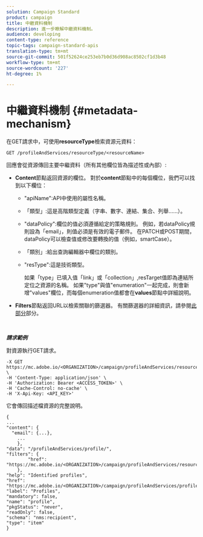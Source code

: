 ```yaml
---
solution: Campaign Standard
product: campaign
title: 中繼資料機制
description: 進一步瞭解中繼資料機制。
audience: developing
content-type: reference
topic-tags: campaign-standard-apis
translation-type: tm+mt
source-git-commit: 501f52624ce253eb7b0d36d908ac8502cf1d3b48
workflow-type: tm+mt
source-wordcount: '227'
ht-degree: 1%

---
```



# 中繼資料機制 {#metadata-mechanism}

在GET請求中，可使用&#x200B;**resourceType**&#x200B;檢索資源元資料：

`GET /profileAndServices/resourceType/<resourceName>`

回應會從資源傳回主要中繼資料（所有其他欄位皆為描述性或內部）:

* **Content**&#x200B;節點返回資源的欄位。 對於&#x200B;**content**&#x200B;節點中的每個欄位，我們可以找到以下欄位：

   * &quot;apiName&quot;:API中使用的屬性名稱。
   * 「類型」:這是高階類型定義（字串、數字、連結、集合、列舉……）。
   * &quot;dataPolicy&quot;:欄位的值必須遵循給定的策略規則。 例如，若dataPolicy規則設為「email」，則值必須是有效的電子郵件。 在PATCH或POST期間，dataPolicy可以檢查值或修改要轉換的值（例如，smartCase）。
   * 「類別」:給出查詢編輯器中欄位的類別。
   * &quot;resType&quot;:這是技術類型。

      如果「type」已填入值「link」或「collection」,resTarget值即為連結所定位之資源的名稱。
如果&quot;type&quot;與值&quot;enumeration&quot;一起完成，則會新增&quot;values&quot;欄位，而每個enumeration值都會在**values**&#x200B;節點中詳細說明。

* **Filters**&#x200B;節點返回URL以檢索關聯的篩選器。 有關篩選器的詳細資訊，請參閱[此部分](../../api/using/filtering.md)部分。

<!-- créer une section au même niveau sur les liens -->
<!-- dans l'exemple: birthdate, email +  mettre 2 liens : un de type 1-1 , 1-N
si on prend l'exemple de l'org unit, on aura un bon exemple lien -->
<!-- plus reparler du node Data -->

<br/>

***請求範例***

對資源執行GET請求。

```
-X GET https://mc.adobe.io/<ORGANIZATION>/campaign/profileAndServices/resourceType/profile \
-H 'Content-Type: application/json' \
-H 'Authorization: Bearer <ACCESS_TOKEN>' \
-H 'Cache-Control: no-cache' \
-H 'X-Api-Key: <API_KEY>'
```

它會傳回描述檔資源的完整說明。

```
{
...
"content": {
  "email": {...},
    ...
    },
"data": "/profileAndServices/profile/",
"filters": {
        "href": "https://mc.adobe.io/<ORGANIZATION>/campaign/profileAndServices/resourceType/<PKEY>"
    },
"help": "Identified profiles",
"href": "https://mc.adobe.io/<ORGANIZATION>/campaign/profileAndServices/profile/metadata",
"label": "Profiles",
"mandatory": false,
"name": "profile",
"pkgStatus": "never",
"readOnly": false,
"schema": "nms:recipient",
"type": "item"
}
```

